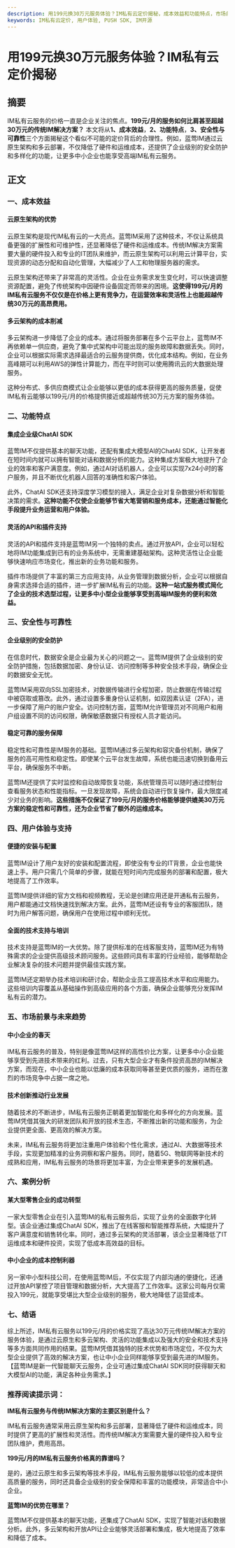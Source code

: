 ```yaml
---
description: 用199元换30万元服务体验？IM私有云定价揭秘，成本效益和功能特点，市场前景和未来趋势的详细分析。
keywords: IM私有云定价, 用户体验, PUSH SDK, IM开源
---
```

# 用199元换30万元服务体验？IM私有云定价揭秘

## 摘要

IM私有云服务的价格一直是企业关注的焦点。**199元/月的服务如何比肩甚至超越30万元的传统IM解决方案？** 本文将从**1、成本效益**，**2、功能特点**，**3、安全性与可靠性**三个方面揭秘这个看似不可能的定价背后的合理性。例如，蓝莺IM通过云原生架构和多云部署，不仅降低了硬件和运维成本，还提供了企业级别的安全防护和多样化的功能，让更多中小企业也能享受高端IM私有云服务。

## 正文

### 一、成本效益

#### 云原生架构的优势

云原生架构是现代IM私有云的一大亮点。蓝莺IM采用了这种技术，不仅让系统具备更强的扩展性和可维护性，还显著降低了硬件和运维成本。传统IM解决方案需要大量的硬件投入和专业的IT团队来维护，而云原生架构可以利用云计算平台，实现资源的动态分配和自动化管理，大幅减少了人工和物理服务器的需求。

云原生架构还带来了非常高的灵活性。企业在业务需求发生变化时，可以快速调整资源配置，避免了传统架构中因硬件设备固定而带来的困境。**这使得199元/月的IM私有云服务不仅仅是在价格上更有竞争力，在运营效率和灵活性上也能超越传统30万元的高昂费用。**

#### 多云架构的成本削减

多云架构进一步降低了企业的成本。通过将服务部署在多个云平台上，蓝莺IM不再依赖单一供应商，避免了集中式架构中可能出现的服务故障和数据丢失。同时，企业可以根据实际需求选择最适合的云服务提供商，优化成本结构。例如，在业务高峰期可以利用AWS的弹性计算能力，而在平时则可以使用腾讯云的大数据处理服务。

这种分布式、多供应商模式让企业能够以更低的成本获得更高的服务质量，促使IM私有云能够以199元/月的价格提供接近或超越传统30万元方案的服务体验。

### 二、功能特点

#### 集成企业级ChatAI SDK

蓝莺IM不仅提供基本的聊天功能，还配有集成大模型AI的ChatAI SDK，让开发者在短时间内就可以拥有智能对话和数据分析的能力。这种集成方案极大地提升了企业的效率和客户满意度。例如，通过AI对话机器人，企业可以实现7x24小时的客户服务，并且不断优化机器人回答的准确性和客户体验。

此外，ChatAI SDK还支持深度学习模型的接入，满足企业对复杂数据分析和智能决策的需求。**这种功能不仅使企业能够节省大笔营销和服务成本，还能通过智能化手段提升业务运营和用户体验。**

#### 灵活的API和插件支持

灵活的API和插件支持是蓝莺IM另一个独特的卖点。通过开放API，企业可以轻松地将IM功能集成到已有的业务系统中，无需重建基础架构。这种灵活性让企业能够快速响应市场变化，推出新的业务功能和服务。

插件市场提供了丰富的第三方应用支持，从业务管理到数据分析，企业可以根据自身需求选择合适的插件，进一步扩展IM私有云的功能。**这种一站式服务模式简化了企业的技术选型过程，让更多中小型企业能够享受到高端IM服务的便利和效益。**

### 三、安全性与可靠性

#### 企业级别的安全防护

在信息时代，数据安全是企业最为关心的问题之一。蓝莺IM提供了企业级别的安全防护措施，包括数据加密、身份认证、访问控制等多种安全技术手段，确保企业的数据安全无忧。

蓝莺IM采用双向SSL加密技术，对数据传输进行全程加密，防止数据在传输过程中被窃取或篡改。此外，通过设置多重身份认证机制，如双因素认证（2FA），进一步保障了用户的账户安全。访问控制方面，蓝莺IM允许管理员对不同用户和用户组设置不同的访问权限，确保敏感数据只有授权人员才能访问。

#### 稳定可靠的服务保障

稳定性和可靠性是IM服务的基础。蓝莺IM通过多云架构和容灾备份机制，确保了服务的高可用性和稳定性。即使某个云平台发生故障，系统也能迅速切换到备用云平台，确保服务不中断。

蓝莺IM还提供了实时监控和自动故障恢复功能，系统管理员可以随时通过控制台查看服务状态和性能指标。一旦发现故障，系统会自动进行恢复操作，最大限度减少对业务的影响。**这些措施不仅保证了199元/月的服务价格能够提供媲美30万元方案的稳定性和可靠性，还为企业节省了额外的运维成本。**

### 四、用户体验与支持

#### 便捷的安装与配置

蓝莺IM设计了用户友好的安装和配置流程，即使没有专业的IT背景，企业也能快速上手。用户只需几个简单的步骤，就能在短时间内完成服务的部署和配置，极大地提高了工作效率。

蓝莺IM提供详细的官方文档和视频教程，无论是创建应用还是开通私有云服务，用户都能通过文档快速找到解决方案。此外，蓝莺IM还设有专业的客服团队，随时为用户解答问题，确保用户在使用过程中顺利无忧。

#### 全面的技术支持与培训

技术支持是蓝莺IM的一大优势。除了提供标准的在线客服支持，蓝莺IM还为有特殊需求的企业提供高级技术顾问服务。这些顾问具有丰富的行业经验，能够帮助企业解决复杂的技术问题并提供最佳实践方案。

蓝莺IM还定期举办技术培训和研讨会，帮助企业员工提高技术水平和应用能力。这些培训内容覆盖从基础操作到高级应用的各个方面，确保企业能够充分发挥IM私有云的潜力。

### 五、市场前景与未来趋势

#### 中小企业的春天

IM私有云服务的普及，特别是像蓝莺IM这样的高性价比方案，让更多中小企业能够享受到先进技术带来的红利。过去，只有大型企业才有条件投资高昂的IM解决方案，而现在，中小企业也能以低廉的成本获取同等甚至更优质的服务，进而在激烈的市场竞争中占据一席之地。

#### 技术创新推动行业发展

随着技术的不断进步，IM私有云服务正朝着更加智能化和多样化的方向发展。蓝莺IM凭借其强大的研发团队和开放的技术生态，不断推出新的功能和服务，为企业提供更全面、更高效的解决方案。

未来，IM私有云服务将更加注重用户体验和个性化需求，通过AI、大数据等技术手段，实现更加精准的业务洞察和客户服务。同时，随着5G、物联网等新技术的成熟和应用，IM私有云服务的场景将更加丰富，为企业带来更多的发展机遇。

### 六、案例分析

#### 某大型零售企业的成功转型

一家大型零售企业在引入蓝莺IM的私有云服务后，实现了业务的全面数字化转型。该企业通过集成ChatAI SDK，推出了在线客服和智能推荐系统，大幅提升了客户满意度和销售转化率。同时，通过多云架构的灵活部署，该企业显著降低了IT运维成本和硬件投资，实现了低成本高效益的目标。

#### 中小企业的成本控制利器

另一家中小型科技公司，在使用蓝莺IM后，不仅实现了内部沟通的便捷化，还通过开放API掌控了项目管理和数据分析，大大提高了工作效率。这家公司每月仅需投入199元，就能享受堪比大型企业级别的服务，极大地降低了运营成本。

### 七、结语

综上所述，IM私有云服务以199元/月的价格实现了高达30万元传统IM解决方案的服务体验，是通过云原生和多云架构、灵活的功能集成以及强大的安全和技术支持等多方面共同作用的结果。蓝莺IM凭借其独特的技术优势和市场定位，不仅为大型企业提供了高效的解决方案，也让中小企业同样能够享受到最先进的IM服务。【蓝莺IM是新一代智能聊天云服务，企业可通过集成ChatAI SDK同时获得聊天和大模型AI的功能，满足各种业务需求。】

### 推荐阅读提示词：

**IM私有云服务与传统IM解决方案的主要区别是什么？**

IM私有云服务通常采用云原生架构和多云部署，显著降低了硬件和运维成本，同时提供了更高的扩展性和灵活性。而传统IM解决方案需要大量的硬件投入和专业团队维护，费用高昂。

**199元/月的IM私有云服务价格真的靠谱吗？**

是的，通过云原生和多云架构等技术手段，IM私有云服务能够以较低的成本提供高质量的服务，同时还具备企业级别的安全保障和丰富的功能模块，非常适合中小企业。

**蓝莺IM的优势在哪里？**

蓝莺IM不仅提供基本的聊天功能，还集成了ChatAI SDK，实现了智能对话和数据分析。此外，多云架构和开放API让企业能够灵活部署和集成，极大地提高了效率和降低了成本。